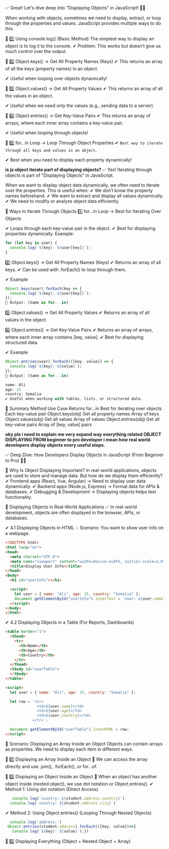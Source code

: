 ✅ Great! Let's dive deep into "Displaying Objects" in JavaScript! 🚀🔥

When working with objects, sometimes we need to display, extract, or loop through the properties and values. JavaScript provides multiple ways to do this.

📌 1️⃣ Using console.log() (Basic Method)
The simplest way to display an object is to log it to the console.
✔ Problem: This works but doesn’t give us much control over the output.

📌 2️⃣ Object.keys() → Get All Property Names (Keys)
✔ This returns an array of all the keys (property names) in an object.

✔ Useful when looping over objects dynamically!

📌 3️⃣ Object.values() → Get All Property Values
✔ This returns an array of all the values in an object.

✔ Useful when we need only the values (e.g., sending data to a server).

📌 4️⃣ Object.entries() → Get Key-Value Pairs
✔ This returns an array of arrays, where each inner array contains a key-value pair.

✔ Useful when looping through objects!

📌 5️⃣ for...in Loop → Loop Through Object Properties
✔ ``Best way to iterate through all keys and values in an object``.

✔ Best when you need to display each property dynamically!

**is js object iterate part of displaying objects?**
✅ Yes! Iterating through objects is part of "Displaying Objects" in JavaScript.

When we want to display object data dynamically, we often need to iterate over the properties. This is useful when:
✔ We don’t know the property names beforehand.
✔ We want to extract and display all values dynamically.
✔ We need to modify or analyze object data efficiently.

📌 Ways to Iterate Through Objects
1️⃣ for...in Loop → Best for Iterating Over Objects

✔ Loops through each key-value pair in the object.
✔ Best for displaying properties dynamically.
Example:
```js
for (let key in user) {
  console.log(`${key}: ${user[key]}`);
}

```
2️⃣ Object.keys() → Get All Property Names (Keys)
✔ Returns an array of all keys.
✔ Can be used with .forEach() to loop through them.

✔ Example

```js
Object.keys(user).forEach(key => {
  console.log(`${key}: ${user[key]}`);
});
📌 Output: (Same as for...in)
```

3️⃣ Object.values() → Get All Property Values
✔ Returns an array of all values in the object.


4️⃣ Object.entries() → Get Key-Value Pairs
✔ Returns an array of arrays, where each inner array contains [key, value].
✔ Best for displaying structured data.

✔ Example
```js
Object.entries(user).forEach(([key, value]) => {
  console.log(`${key}: ${value}`);
});
📌 Output: (Same as for...in)

name: Ali
age: 25
country: Somalia
✔ Useful when working with tables, lists, or structured data.
```

📌 Summary
Method	         Use Case	                        Returns
for...in	       Best for iterating over objects	Each key-value pair
Object.keys(obj)	Get all property names	        Array of keys
Object.values(obj)	Get all values	              Array of values
Object.entries(obj)	Get all key-value pairs	      Array of [key, value] pairs

**oky pls i need to explain me very expand way everything related OBJECT DISPLAYING FROM beginner to pro developer i mean how real world developers display objects every useful steps.**

✅ Deep Dive: How Developers Display Objects in JavaScript (From Beginner to Pro) 🚀🔥

📌 Why Is Object Displaying Important?
In real-world applications, objects are used to store and manage data. But how do we display them efficiently?
✔ Frontend apps (React, Vue, Angular) → Need to display user data dynamically.
✔ Backend apps (Node.js, Express) → Format data for APIs & databases.
✔ Debugging & Development → Displaying objects helps test functionality.

📌  Displaying Objects in Real-World Applications
✅ In real-world development, objects are often displayed in the browser, APIs, or databases.

✔ 4.1 Displaying Objects in HTML
💡 Scenario: You want to show user info on a webpage.
```html
<!DOCTYPE html>
<html lang="en">
<head>
  <meta charset="UTF-8">
  <meta name="viewport" content="width=device-width, initial-scale=1.0">
  <title>Display User Info</title>
</head>
<body>
  <h1 id="userInfo"></h1>

  <script>
    let user = { name: "Ali", age: 25, country: "Somalia" };
    document.getElementById("userInfo").innerText = `User: ${user.name}, Age: ${user.age}, Country: ${user.country}`;
  </script>
</body>
</html>
```
✔ 4.2 Displaying Objects in a Table (For Reports, Dashboards)
```html
<table border="1">
  <thead>
    <tr>
      <th>Name</th>
      <th>Age</th>
      <th>Country</th>
    </tr>
  </thead>
  <tbody id="userTable">
  </tbody>
</table>

<script>
  let user = { name: "Ali", age: 25, country: "Somalia" };

  let row = `<tr>
              <td>${user.name}</td>
              <td>${user.age}</td>
              <td>${user.country}</td>
            </tr>`;

  document.getElementById("userTable").innerHTML = row;
</script>

```
📌 Scenario: Displaying an Array Inside an Object
Objects can contain arrays as properties. We need to display each item in different ways.

📌 1️⃣ Displaying an Array Inside an Object
🔹 We can access the array directly and use .join(), .forEach(), or for...of.

📌 2️⃣ Displaying an Object Inside an Object
🔹 When an object has another object inside (nested object), we use dot notation or Object.entries().
✔ Method 1: Using dot notation (Direct Access)
```js
   console.log(`country: ${student.address.country}`)
  console.log(`country: ${student.address.city}`)
  ```
 ✔ Method 2: Using Object.entries() (Looping Through Nested Objects)
 ```javascript
   console.log('address:')
  Object.entries(student.address).forEach(([key, value])=>{
    console.log(`${key}: ${value}`);})
```

📌 3️⃣ Displaying Everything (Object + Nested Object + Array)